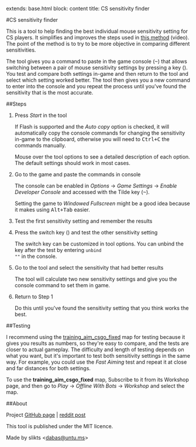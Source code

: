 extends: base.html
block: content
title: CS sensitivity finder

#CS sensitivity finder

This is a tool to help finding the best individual mouse sensitivity setting for CS players. It simplifies and improves the steps used in [this method](http://youtu.be/uxBuiD11WDM) (video). The point of the method is to try to be more objective in comparing different sensitivities.

The tool gives you a command to paste in the game console&nbsp;(<kbd>~</kbd>) that allows switching between a pair of mouse sensitivity settings by pressing a key&nbsp;(<kbd class="switchkey"></kbd>). You test and compare both settings in-game and then return to the tool and select which setting worked better. The tool then gives you a new command to enter into the console and you repeat the process until you've found the sensitivity that is the most accurate.

##Steps

 1. Press *Start* in the tool
 
    If Flash is supported and the *Auto copy* option is checked, it will automatically copy the console commands for changing the sensitivity in-game to the clipboard, otherwise you will need to <kbd>Ctrl+C</kbd> the commands manually.
	
    Mouse over the tool options to see a detailed description of each option. The default settings should work in most cases.
	
 1. Go to the game and paste the commands in console
 
    The console can be enabled in *Options* &rarr; *Game Settings* &rarr; *Enable Developer Console* and accessed with the Tilde&nbsp;key&nbsp;(<kbd>~</kbd>).
	
	Setting the game to *Windowed Fullscreen* might be a good idea because it makes using <kbd>Alt+Tab</kbd> easier.
	
 1. Test the first sensitivity setting and remember the results
 
 1. Press the switch key&nbsp;(<kbd class="switchkey"></kbd>) and test the other sensitivity setting
 
    The switch key can be customized in tool options. You can unbind the key after the test by entering <code>unbind "<span class="switchkey"></span>"</code> in the console.
	
 1. Go to the tool and select the sensitivity that had better results
 
    The tool will calculate two new sensitivity settings and give you the console command to set them in game.
	
 1. Return to Step 1
    
	Do this until you've found the sensitivity setting that you think works the best.

##Testing

I recommend using the [training_aim_csgo_fixed](http://steamcommunity.com/sharedfiles/filedetails/?id=210194828) map for testing because it gives you results as numbers, so they're easy to compare, and the tests are closer to actual gameplay. The difficulty and length of testing depends on what you want, but it's important to test both sensitivity settings in the same way. For example, you could use the *Fast Aiming* test and repeat it at close and far distances for both settings.

To use the <strong>training_aim_csgo_fixed</strong> map, Subscribe to it from its Workshop page, and then go to *Play* &rarr; *Offline With Bots* &rarr; *Workshop* and select the map.

##About

Project [GitHub page](#) | [reddit post](#)

This tool is published under the MIT licence.

Made by slikts &lt;[dabas@untu.ms](mailto:dabas@untu.ms)>
